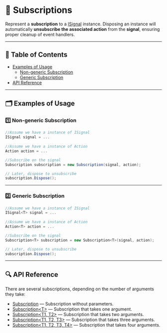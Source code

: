 # 🧩 Subscriptions

Represent a **subscription** to a [ISignal](ISignals.md) instance. Disposing an instance will automatically
**unsubscribe the associated action** from the **signal**, ensuring proper cleanup of event handlers.

---

## 📑 Table of Contents

- [Examples of Usage](#-examples-of-usage)
    - [Non-generic Subscription](#ex-1)
    - [Generic Subscription](#ex-2)
- [API Reference](#-api-reference)

---

## 🗂 Examples of Usage

### 1️⃣ Non-generic Subscription <div id="ex-1"></div>

```csharp
//Assume we have a instance of ISignal
ISignal signal = ...
    
//Assume we have a instance of Action 
Action action = ...

//Subscribe on the signal    
Subscription subscription = new Subscription(signal, action);

// Later, dispose to unsubscribe
subscription.Dispose();
```

---

### 2️⃣ Generic Subscription <div id="ex-2"></div>

```csharp
//Assume we have a instance of ISignal
ISignal<T> signal = ...
    
//Assume we have a instance of Action 
Action<T> action = ...

//Subscribe on the signal
Subscription<T> subscription = new Subscription<T>(signal, action);

// Later, dispose to unsubscribe
subscription.Dispose();
```

---

## 🔍 API Reference

There are several subscriptions, depending on the number of arguments they take:

- [Subscription](Subscription.md) — Subscription without parameters.
- [Subscription&lt;T&gt;](Subscription%601.md) — Subscription that takes one argument.
- [Subscription&lt;T1, T2&gt;](Subscription%602.md) — Subscription that takes two arguments.
- [Subscription&lt;T1, T2, T3&gt;](Subscription%603.md) — Subscription that takes three arguments.
- [Subscription&lt;T1, T2, T3, T4&gt;](Subscription%604.md) — Subscription that takes four arguments.